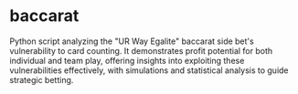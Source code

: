 # baccarat
Python script analyzing the "UR Way Egalite" baccarat side bet's vulnerability to card counting. It demonstrates profit potential for both individual and team play, offering insights into exploiting these vulnerabilities effectively, with simulations and statistical analysis to guide strategic betting.
